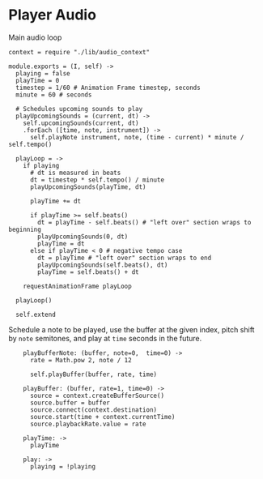 Player Audio
============

Main audio loop

    context = require "./lib/audio_context"

    module.exports = (I, self) ->
      playing = false
      playTime = 0
      timestep = 1/60 # Animation Frame timestep, seconds
      minute = 60 # seconds

      # Schedules upcoming sounds to play
      playUpcomingSounds = (current, dt) ->
        self.upcomingSounds(current, dt)
        .forEach ([time, note, instrument]) ->
          self.playNote instrument, note, (time - current) * minute / self.tempo()

      playLoop = ->
        if playing
          # dt is measured in beats
          dt = timestep * self.tempo() / minute
          playUpcomingSounds(playTime, dt)

          playTime += dt

          if playTime >= self.beats()
            dt = playTime - self.beats() # "left over" section wraps to beginning
            playUpcomingSounds(0, dt)
            playTime = dt
          else if playTime < 0 # negative tempo case
            dt = playTime # "left over" section wraps to end
            playUpcomingSounds(self.beats(), dt)
            playTime = self.beats() + dt

        requestAnimationFrame playLoop

      playLoop()

      self.extend

Schedule a note to be played, use the buffer at the given index, pitch shift by
`note` semitones, and play at `time` seconds in the future.

        playBufferNote: (buffer, note=0,  time=0) ->
          rate = Math.pow 2, note / 12

          self.playBuffer(buffer, rate, time)

        playBuffer: (buffer, rate=1, time=0) ->
          source = context.createBufferSource()
          source.buffer = buffer
          source.connect(context.destination)
          source.start(time + context.currentTime)
          source.playbackRate.value = rate

        playTime: ->
          playTime

        play: ->
          playing = !playing
